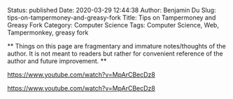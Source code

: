 Status: published
Date: 2020-03-29 12:44:38
Author: Benjamin Du
Slug: tips-on-tampermoney-and-greasy-fork
Title: Tips on Tampermoney and Greasy Fork
Category: Computer Science
Tags: Computer Science, Web, Tampermonkey, greasy fork

**
Things on this page are fragmentary and immature notes/thoughts of the author.
It is not meant to readers but rather for convenient reference of the author and future improvement.
**



https://www.youtube.com/watch?v=MpArCBecDz8


https://www.youtube.com/watch?v=MpArCBecDz8